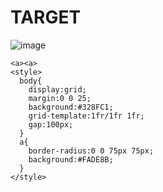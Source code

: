 # TARGET

![image](https://github.com/user-attachments/assets/2f433479-b3ec-4246-92f0-bd4b4c7f8a75)

```
<a><a>
<style>
  body{
    display:grid;
    margin:0 0 25;
    background:#328FC1;
    grid-template:1fr/1fr 1fr;
    gap:100px;
  }
  a{
    border-radius:0 0 75px 75px;
    background:#FADE8B;
  }
</style>
```
